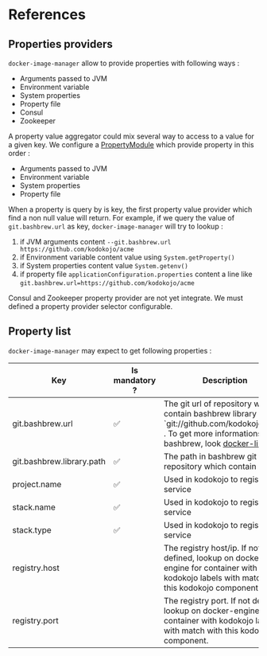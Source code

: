 # References

## Properties providers

`docker-image-manager` allow to provide properties with following ways :
* Arguments passed to JVM
* Environment variable
* System properties
* Property file
* Consul
* Zookeeper

A property value aggregator could mix several way to access to a value for a given key.
We configure a [PropertyModule](../src/main/java/io/kodokojo/docker/config/PropertyModule.java) which provide property in this order :
* Arguments passed to JVM
* Environment variable
* System properties
* Property file

When a property is query by is key, the first property value provider which find a non null value will return.
For example, if we query the value of `git.bashbrew.url` as key, `docker-image-manager` will try to lookup :

1. if JVM arguments content `--git.bashbrew.url https://github.com/kodokojo/acme`
2. if Environment variable content value using `System.getProperty()`
3. if System properties content value `System.getenv()`
4. if property file `applicationConfiguration.properties` content a line like `git.bashbrew.url=https://github.com/kodokojo/acme`

Consul and Zookeeper property provider are not yet integrate. We must defined a property provider selector configurable.

## Property list

`docker-image-manager` may expect to get following properties :
 
 Key                         | Is mandatory ?     | Description
 ----------------------------|--------------------|-------------------------------------
 git.bashbrew.url            | :white_check_mark: | The git url of repository which contain bashbrew library like `git://github.com/kodokojo/acme . To get more informations about bashbrew, look [docker-library](https://github.com/docker-library/official-images)
 git.bashbrew.library.path   | :white_check_mark: | The path in bashbrew git repository which contain library. 
 project.name                | :white_check_mark: | Used in kodokojo to register service
 stack.name                  | :white_check_mark: | Used in kodokojo to register service
 stack.type                  | :white_check_mark: | Used in kodokojo to register service
 registry.host               |                    | The registry host/ip. If not defined, lookup on docker-engine for container with kodokojo labels with match with this kodokojo component.
 registry.port               |                    | The registry port. If not defined, lookup on docker-engine for container with kodokojo labels with match with this kodokojo component.
 